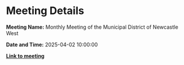 # Meeting Details

**Meeting Name:** Monthly Meeting of the Municipal District of Newcastle West

**Date and Time:** 2025-04-02 10:00:00

**<a href="https://www.limerick.ie/council/whats-on/monthly-meeting-of-the-municipal-district-of-newcastle-west-23" target="_blank">Link to meeting</a>**
